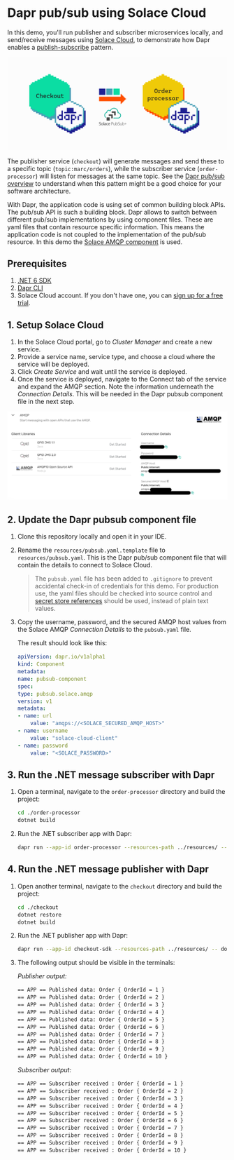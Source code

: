 # Dapr pub/sub using Solace Cloud

In this demo, you'll run publisher and subscriber microservices locally, and send/receive messages using [Solace Cloud](https://solace.com/products/platform/cloud/), to demonstrate how Dapr enables a [publish-subscribe](https://docs.dapr.io/developing-applications/building-blocks/pubsub/) pattern.

![Dapr pub/sub using Solace](images/dapr_pubsub_solace.png)

The publisher service (`checkout`) will generate messages and send these to a specific topic (`topic:marc/orders`), while the subscriber service (`order-processor`) will listen for messages at the same topic. See the [Dapr pub/sub overview](https://docs.dapr.io/developing-applications/building-blocks/pubsub/pubsub-overview/) to understand when this pattern might be a good choice for your software architecture.

With Dapr, the application code is using set of common building block APIs. The pub/sub API is such a building block. Dapr allows to switch between different pub/sub implementations by using component files. These are yaml files that contain resource specific information. This means the application code is not coupled to the implementation of the pub/sub resource. In this demo the [Solace AMQP component](https://docs.dapr.io/reference/components-reference/supported-pubsub/setup-solace-amqp/) is used.

## Prerequisites

1. [.NET 6 SDK](https://dotnet.microsoft.com/download/dotnet/6.0)
2. [Dapr CLI](https://docs.dapr.io/getting-started/install-dapr-cli/)
3. Solace Cloud account. If you don't have one, you can [sign up for a free trial](https://console.solace.cloud/login/new-account).

## 1. Setup Solace Cloud

1. In the Solace Cloud portal, go to *Cluster Manager* and create a new service.
2. Provide a service name, service type, and choose a cloud where the service will be deployed.
3. Click *Create Service* and wait until the service is deployed.
4. Once the service is deployed, navigate to the Connect tab of the service and expand the AMQP section. Note the information underneath the *Connection Details*. This will be needed in the Dapr pubsub component file in the next step.

![Solace AMQP Connection Details](/images/solace_cloud_amqp_connectiondetails.png)

## 2. Update the Dapr pubsub component file

1. Clone this repository locally and open it in your IDE.
2. Rename the `resources/pubsub.yaml.template` file to `resources/pubsub.yaml`. This is the Dapr pub/sub component file that will contain the details to connect to Solace Cloud.

    > The `pubsub.yaml` file has been added to `.gitignore` to prevent accidental check-in of credentials for this demo. For production use, the yaml files should be checked into source control and [secret store references](https://docs.dapr.io/operations/components/component-secrets/) should be used, instead of plain text values.

3. Copy the username, password, and the secured AMQP host values from the Solace AMQP *Connection Details* to the `pubsub.yaml` file.

    The result should look like this:

    ```yaml
    apiVersion: dapr.io/v1alpha1
    kind: Component
    metadata:
    name: pubsub-component
    spec:
    type: pubsub.solace.amqp
    version: v1
    metadata:
    - name: url
        value: "amqps://<SOLACE_SECURED_AMQP_HOST>"
    - name: username
        value: "solace-cloud-client"
    - name: password
        value: "<SOLACE_PASSWORD>"
    ```

## 3. Run the .NET message subscriber with Dapr

1. Open a terminal, navigate to the `order-processor` directory and build the project:

    ```bash
    cd ./order-processor
    dotnet build
    ```

2. Run the .NET subscriber app with Dapr:

    ```bash
    dapr run --app-id order-processor --resources-path ../resources/ --app-port 7002 -- dotnet run
    ```

## 4. Run the .NET message publisher with Dapr

1. Open another terminal, navigate to the `checkout` directory and build the project:

    ```bash
    cd ./checkout
    dotnet restore
    dotnet build
    ```

2. Run the .NET publisher app with Dapr:

    ```bash
    dapr run --app-id checkout-sdk --resources-path ../resources/ -- dotnet run
    ```

3. The following output should be visible in the terminals:

    *Publisher output:*

    ```bash
    == APP == Published data: Order { OrderId = 1 }
    == APP == Published data: Order { OrderId = 2 }
    == APP == Published data: Order { OrderId = 3 }
    == APP == Published data: Order { OrderId = 4 }
    == APP == Published data: Order { OrderId = 5 }
    == APP == Published data: Order { OrderId = 6 }
    == APP == Published data: Order { OrderId = 7 }
    == APP == Published data: Order { OrderId = 8 }
    == APP == Published data: Order { OrderId = 9 }
    == APP == Published data: Order { OrderId = 10 }
    ```

    *Subscriber output:*

    ```bash
    == APP == Subscriber received : Order { OrderId = 1 }
    == APP == Subscriber received : Order { OrderId = 2 }
    == APP == Subscriber received : Order { OrderId = 3 }
    == APP == Subscriber received : Order { OrderId = 4 }
    == APP == Subscriber received : Order { OrderId = 5 }
    == APP == Subscriber received : Order { OrderId = 6 }
    == APP == Subscriber received : Order { OrderId = 7 }
    == APP == Subscriber received : Order { OrderId = 8 }
    == APP == Subscriber received : Order { OrderId = 9 }
    == APP == Subscriber received : Order { OrderId = 10 }
    ```
